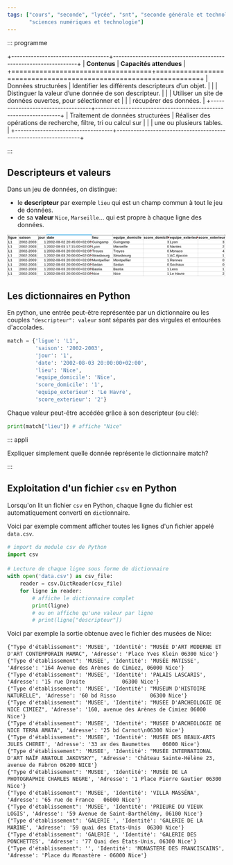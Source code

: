 ```yaml
---
tags: ["cours", "seconde", "lycée", "snt", "seconde générale et technologique",
       "sciences numériques et technologie"]
---
```


::: programme

+-----------------------------------+-----------------------------------------------------------------+
|           **Contenus**            |                     **Capacités attendues**                     |
+===================================+=================================================================+
| Données structurées               | Identifier les différents descripteurs d’un objet.              |
|                                   | Distinguer la valeur d’une donnée de son descripteur.           |
|                                   | Utiliser un site de données ouvertes, pour sélectionner et      |
|                                   | récupérer des données.                                          |
+-----------------------------------+-----------------------------------------------------------------+
| Traitement de données structurées | Réaliser des opérations de recherche, filtre, tri ou calcul sur |
|                                   | une ou plusieurs tables.                                        |
+-----------------------------------+-----------------------------------------------------------------+

:::

## Descripteurs et valeurs

Dans un jeu de données, on distingue:

- le **descripteur** par exemple `lieu` qui est un champ commun à tout le jeu de données.
- de sa **valeur** `Nice`, `Marseille`... qui est propre à chaque ligne des données.

![Copie d'écran de libreoffice calc avec des données sur la L1](../../images/tableau-L1.png)

## Les dictionnaires en Python

En python, une entrée peut-être représentée par un dictionnaire ou les couples `"descripteur":
valeur` sont séparés par des virgules et entourées d'accolades.

```python
match = {'ligue': 'L1',
         'saison': '2002-2003',
         'jour': '1',
         'date': '2002-08-03 20:00:00+02:00',
         'lieu': 'Nice',
         'equipe_domicile': 'Nice',
         'score_domicile': '1',
         'equipe_exterieur': 'Le Havre',
         'score_exterieur': '2'}
```

Chaque valeur peut-être accédée grâce à son descripteur (ou clé):

```python
print(match["lieu"]) # affiche "Nice"
```

::: appli

Expliquer simplement quelle donnée représente le dictionnaire match?

:::

## Exploitation d'un fichier `csv` en Python

Lorsqu'on lit un fichier `csv` en Python, chaque ligne du fichier est automatiquement converti en
`dict`ionnaire.

Voici par exemple comment afficher toutes les lignes d'un fichier appelé `data.csv`.

```python
# import du module csv de Python
import csv

# Lecture de chaque ligne sous forme de dictionnaire
with open('data.csv') as csv_file:
    reader = csv.DictReader(csv_file)
    for ligne in reader:
        # affiche le dictionnaire complet
        print(ligne)
        # ou on affiche qu'une valeur par ligne
        # print(ligne["descripteur"])
```

Voici par exemple la sortie obtenue avec le fichier des musées de Nice:

```
{"Type d'établissement": 'MUSEE', 'Identité': "MUSÉE D'ART MODERNE ET D'ART CONTEMPORAIN MAMAC", 'Adresse': 'Place Yves Klein 06300 Nice'}
{"Type d'établissement": 'MUSEE', 'Identité': 'MUSÉE MATISSE', 'Adresse': '164 Avenue des Arènes de Cimiez, 06000 Nice'}
{"Type d'établissement": 'MUSEE', 'Identité': 'PALAIS LASCARIS', 'Adresse': '15 rue Droite            06300 Nice'}
{"Type d'établissement": 'MUSEE', 'Identité': "MUSEUM D'HISTOIRE NATURELLE", 'Adresse': '60 bd Risso           06300 Nice'}
{"Type d'établissement": 'MUSEE', 'Identité': "MUSEE D'ARCHEOLOGIE DE NICE CIMIEZ", 'Adresse': '160, avenue des Arènes de Cimiez 06000 Nice'}
{"Type d'établissement": 'MUSEE', 'Identité': "MUSEE D'ARCHEOLOGIE DE NICE TERRA AMATA", 'Adresse': '25 bd Carnot\n06300 Nice'}
{"Type d'établissement": 'MUSEE', 'Identité': 'MUSÉE DES BEAUX-ARTS JULES CHERET', 'Adresse': '33 av des Baumettes    06000 Nice'}
{"Type d'établissement": 'MUSEE', 'Identité': "MUSÉE INTERNATIONAL D'ART NAÏF ANATOLE JAKOVSKY", 'Adresse': 'Château Sainte-Hélène 23, avenue de Fabron 06200 NICE'}
{"Type d'établissement": 'MUSEE', 'Identité': 'MUSÉE DE LA PHOTOGRAPHIE CHARLES NEGRE', 'Adresse': '1 Place Pierre Gautier 06300 Nice'}
{"Type d'établissement": 'MUSEE', 'Identité': 'VILLA MASSÉNA', 'Adresse': '65 rue de France   06000 Nice'}
{"Type d'établissement": 'MUSEE', 'Identité': 'PRIEURE DU VIEUX LOGIS', 'Adresse': '59 Avenue de Saint-Barthélémy, 06100 Nice'}
{"Type d'établissement": 'GALERIE ', 'Identité': 'GALERIE DE LA MARINE', 'Adresse': '59 quai des Etats-Unis  06300 Nice'}
{"Type d'établissement": 'GALERIE ', 'Identité': 'GALERIE DES PONCHETTES', 'Adresse': '77 Quai des États-Unis, 06300 Nice'}
{"Type d'établissement": '', 'Identité': 'MONASTERE DES FRANCISCAINS', 'Adresse': 'Place du Monastère - 06000 Nice'}
```
